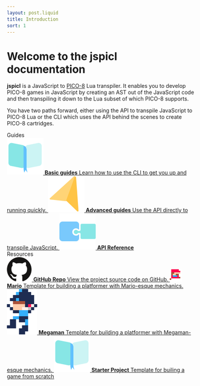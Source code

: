 ```yaml
---
layout: post.liquid
title: Introduction
sort: 1
---
```


# Welcome to the jspicl documentation

**jspicl** is a JavaScript to <a href="https://www.lexaloffle.com/pico-8.php" target="_blank" rel="noopener">PICO-8</a> Lua transpiler.
It enables you to develop PICO-8 games in JavaScript by creating an AST out of the JavaScript code and then transpiling it down to the Lua subset of which PICO-8 supports.

You have two paths forward, either using the API to transpile JavaScript to PICO-8 Lua or the CLI which uses the API behind the scenes to create PICO-8 cartridges.

<div class="subheading">Guides</div>
<div class="link-list">
  <a class="link-item" href="/basic-guides/getting-started">
    <img src="/assets/images/repo.svg" alt="Basic guides" />
    <span>
      <strong>Basic guides</strong>
      Learn how to use the CLI to get you up and running quickly.
    </span>
  </a>
  <a class="link-item" href="/advanced-guides/using-api">
    <img src="/assets/images/direction.svg" alt="In-depth guides" />
    <span>
      <strong>Advanced guides</strong>
      Use the API directly to transpile JavaScript.
    </span>
  </a>
  <a
    class="link-item"
    href="/reference/api"
  >
    <img src="/assets/images/plugin.svg" alt="API reference" />
    <span>
      <strong>API Reference</strong>
    </span>
  </a>
</div>
<div class="subheading">Resources</div>
<div class="link-list">
  <a
    class="link-item"
    href="https://github.com/jspicl/jspicl"
    target="_blank"
    rel="noopener noreferrer"
  >
    <img src="/assets/images/github.svg" alt="Repository" />
    <span>
      <strong>GitHub Repo</strong>
      View the project source code on GitHub.
    </span>
  </a>
  <a
    class="link-item"
    href="https://github.com/jspicl/jspicl-mario-sample"
    target="_blank"
    rel="noopener noreferrer"
  >
    <img src="/assets/images/mario.png" alt="Sample game" />
    <span>
      <strong>Mario</strong>
      Template for building a platformer with Mario-esque mechanics.
    </span>
  </a>
  <a
    class="link-item"
    href="https://github.com/jspicl/jspicl-megaman-sample"
    target="_blank"
    rel="noopener noreferrer"
  >
    <img src="/assets/images/megaman.svg" alt="Sample game" />
    <span>
      <strong>Megaman</strong>
      Template for building a platformer with Megaman-esque mechanics.
    </span>
  </a>
  <a
    class="link-item"
    href="https://github.com/jspicl/jspicl-starter"
    target="_blank"
  >
    <img src="/assets/images/repo.svg" alt="Starter Project" />
    <span>
      <strong>Starter Project</strong>
      Template for builing a game from scratch
    </span>
  </a>
</div>
